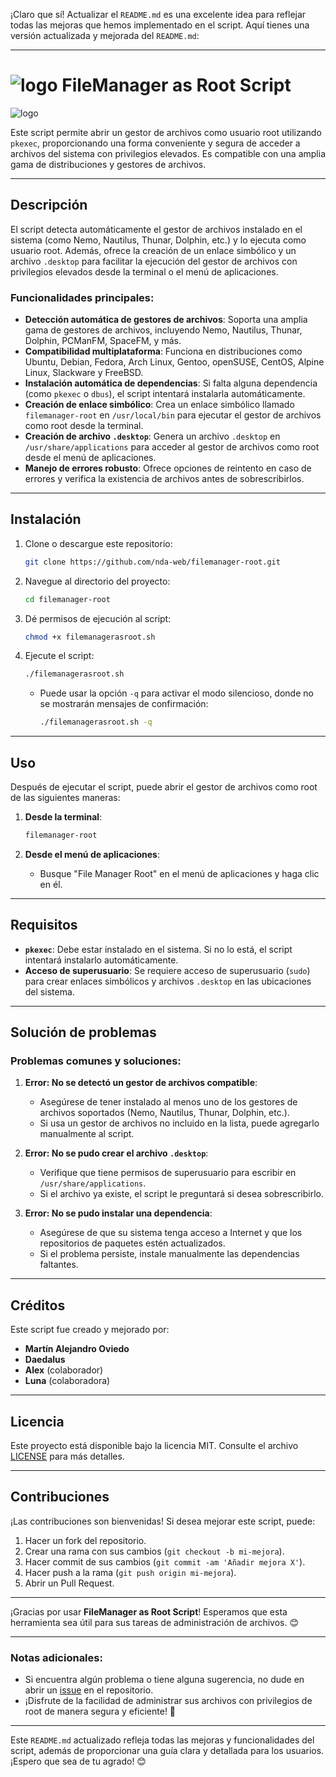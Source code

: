 ¡Claro que sí! Actualizar el `README.md` es una excelente idea para reflejar todas las mejoras que hemos implementado en el script. Aquí tienes una versión actualizada y mejorada del `README.md`:

---

# ![logo](https://github.com/nda-web/filemanager-root/blob/main/Screenshot_20241104_224303.png) FileManager as Root Script

![logo](https://github.com/nda-web/filemanager-root/blob/main/Screenshot_20241104_224332.png)

Este script permite abrir un gestor de archivos como usuario root utilizando `pkexec`, proporcionando una forma conveniente y segura de acceder a archivos del sistema con privilegios elevados. Es compatible con una amplia gama de distribuciones y gestores de archivos.

---

## Descripción

El script detecta automáticamente el gestor de archivos instalado en el sistema (como Nemo, Nautilus, Thunar, Dolphin, etc.) y lo ejecuta como usuario root. Además, ofrece la creación de un enlace simbólico y un archivo `.desktop` para facilitar la ejecución del gestor de archivos con privilegios elevados desde la terminal o el menú de aplicaciones.

### Funcionalidades principales:
- **Detección automática de gestores de archivos**: Soporta una amplia gama de gestores de archivos, incluyendo Nemo, Nautilus, Thunar, Dolphin, PCManFM, SpaceFM, y más.
- **Compatibilidad multiplataforma**: Funciona en distribuciones como Ubuntu, Debian, Fedora, Arch Linux, Gentoo, openSUSE, CentOS, Alpine Linux, Slackware y FreeBSD.
- **Instalación automática de dependencias**: Si falta alguna dependencia (como `pkexec` o `dbus`), el script intentará instalarla automáticamente.
- **Creación de enlace simbólico**: Crea un enlace simbólico llamado `filemanager-root` en `/usr/local/bin` para ejecutar el gestor de archivos como root desde la terminal.
- **Creación de archivo `.desktop`**: Genera un archivo `.desktop` en `/usr/share/applications` para acceder al gestor de archivos como root desde el menú de aplicaciones.
- **Manejo de errores robusto**: Ofrece opciones de reintento en caso de errores y verifica la existencia de archivos antes de sobrescribirlos.

---

## Instalación

1. Clone o descargue este repositorio:
   ```sh
   git clone https://github.com/nda-web/filemanager-root.git
   ```
2. Navegue al directorio del proyecto:
   ```sh
   cd filemanager-root
   ```
3. Dé permisos de ejecución al script:
   ```sh
   chmod +x filemanagerasroot.sh
   ```
4. Ejecute el script:
   ```sh
   ./filemanagerasroot.sh
   ```
   - Puede usar la opción `-q` para activar el modo silencioso, donde no se mostrarán mensajes de confirmación:
     ```sh
     ./filemanagerasroot.sh -q
     ```

---

## Uso

Después de ejecutar el script, puede abrir el gestor de archivos como root de las siguientes maneras:

1. **Desde la terminal**:
   ```sh
   filemanager-root
   ```

2. **Desde el menú de aplicaciones**:
   - Busque "File Manager Root" en el menú de aplicaciones y haga clic en él.

---

## Requisitos

- **`pkexec`**: Debe estar instalado en el sistema. Si no lo está, el script intentará instalarlo automáticamente.
- **Acceso de superusuario**: Se requiere acceso de superusuario (`sudo`) para crear enlaces simbólicos y archivos `.desktop` en las ubicaciones del sistema.

---

## Solución de problemas

### Problemas comunes y soluciones:
1. **Error: No se detectó un gestor de archivos compatible**:
   - Asegúrese de tener instalado al menos uno de los gestores de archivos soportados (Nemo, Nautilus, Thunar, Dolphin, etc.).
   - Si usa un gestor de archivos no incluido en la lista, puede agregarlo manualmente al script.

2. **Error: No se pudo crear el archivo `.desktop`**:
   - Verifique que tiene permisos de superusuario para escribir en `/usr/share/applications`.
   - Si el archivo ya existe, el script le preguntará si desea sobrescribirlo.

3. **Error: No se pudo instalar una dependencia**:
   - Asegúrese de que su sistema tenga acceso a Internet y que los repositorios de paquetes estén actualizados.
   - Si el problema persiste, instale manualmente las dependencias faltantes.

---

## Créditos

Este script fue creado y mejorado por:
- **Martín Alejandro Oviedo**
- **Daedalus**
- **Alex** (colaborador)
- **Luna** (colaboradora)

---

## Licencia

Este proyecto está disponible bajo la licencia MIT. Consulte el archivo [LICENSE](LICENSE) para más detalles.

---

## Contribuciones

¡Las contribuciones son bienvenidas! Si desea mejorar este script, puede:
1. Hacer un fork del repositorio.
2. Crear una rama con sus cambios (`git checkout -b mi-mejora`).
3. Hacer commit de sus cambios (`git commit -am 'Añadir mejora X'`).
4. Hacer push a la rama (`git push origin mi-mejora`).
5. Abrir un Pull Request.

---

¡Gracias por usar **FileManager as Root Script**! Esperamos que esta herramienta sea útil para sus tareas de administración de archivos. 😊

---

### Notas adicionales:
- Si encuentra algún problema o tiene alguna sugerencia, no dude en abrir un [issue](https://github.com/nda-web/filemanager-root/issues) en el repositorio.
- ¡Disfrute de la facilidad de administrar sus archivos con privilegios de root de manera segura y eficiente! 🚀

---

Este `README.md` actualizado refleja todas las mejoras y funcionalidades del script, además de proporcionar una guía clara y detallada para los usuarios. ¡Espero que sea de tu agrado! 😊
